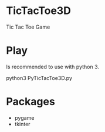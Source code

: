 # TicTacToe3D
Tic Tac Toe Game 

# Play
Is recommended to use with python 3.

python3 PyTicTacToe3D.py

# Packages
- pygame
- tkinter
